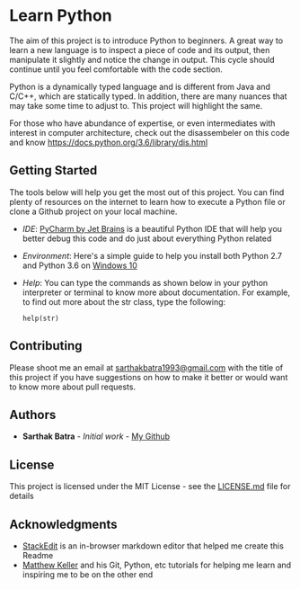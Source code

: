 # Learn Python

The aim of this project is to introduce Python to beginners. A great way to learn a new language is to inspect a piece of code and its output, then manipulate it slightly and notice the change in output. This cycle should continue until you feel comfortable with the code section.

Python is a dynamically typed language and is different from Java and C/C++, which are statically typed. In addition, there are many nuances that may take some time to adjust to. This project will highlight the same.

For those who have abundance of expertise, or even intermediates with interest in computer architecture, check out the disassembeler on this code and know https://docs.python.org/3.6/library/dis.html

## Getting Started

The tools below will help you get the most out of this project. You can find plenty of resources on the internet to learn how to execute a Python file or clone a Github project on your local machine. 

 - *IDE*: [PyCharm by Jet Brains](https://www.jetbrains.com/pycharm/) is a    beautiful Python IDE that will help you better debug this code and do just about everything Python related
 - *Environment*: Here's a simple guide to help you install both Python 2.7 and Python 3.6 on [Windows 10](https://datascience.com.co/how-to-install-python-2-7-and-3-6-in-windows-10-add-python-path-281e7eae62a)
 - *Help*: You can type the commands as shown below in your python interpreter or terminal to know more about documentation. For example, to find out more about the str class, type the following:

	```
	help(str)
	```

## Contributing

Please shoot me an email at sarthakbatra1993@gmail.com with the title of this project if you have suggestions on how to make it better or would want to know more about pull requests.

## Authors

* **Sarthak Batra** - *Initial work* - [My Github](https://github.com/sarthakbatragatech)

## License

This project is licensed under the MIT License - see the [LICENSE.md](LICENSE.md) file for details

## Acknowledgments

* [StackEdit](https://stackedit.io/) is an in-browser markdown editor that helped me create this Readme
* [Matthew Keller](http://cupfullofcode.com/) and his Git, Python, etc tutorials for helping me learn and inspiring me to be on the other end
